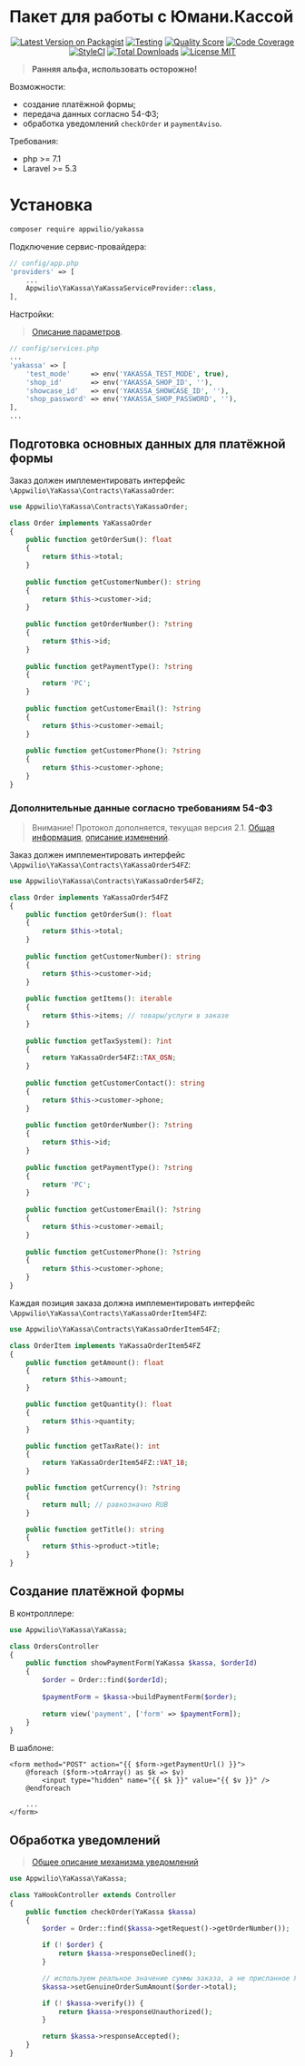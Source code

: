 # Пакет для работы с Юмани.Кассой

<p align="center">
    <a href="https://packagist.org/packages/appwilio/yakassa"><img src="https://img.shields.io/packagist/v/appwilio/yakassa.svg?style=flat" alt="Latest Version on Packagist" /></a>
    <a href="https://github.com/appwilio/yakassa/actions?workflow=tests"><img src="https://github.com/appwilio/yakassa/workflows/tests/badge.svg" alt="Testing" /></a>
    <a href="https://scrutinizer-ci.com/g/appwilio/yakassa"><img src="https://img.shields.io/scrutinizer/g/appwilio/yakassa.svg?style=flat" alt="Quality Score" /></a>
    <a href="https://scrutinizer-ci.com/g/appwilio/yakassa/?branch=master"><img src="https://img.shields.io/scrutinizer/coverage/g/appwilio/yakassa/master.svg?style=flat" alt="Code Coverage" /></a>
    <a href="https://styleci.io/repos/92672777"><img src="https://github.styleci.io/repos/92672777/shield?style=flat" alt="StyleCI" /></a>
    <a href="https://packagist.org/packages/appwilio/yakassa"><img src="https://poser.pugx.org/appwilio/yakassa/downloads?format=flat" alt="Total Downloads"></a>
    <a href="https://raw.githubusercontent.com/appwilio/yakassa/master/LICENSE.md"><img src="https://poser.pugx.org/appwilio/yakassa/license?format=flat" alt="License MIT"></a>
</p>

> **Ранняя альфа, использовать осторожно!**

Возможности:

* создание платёжной формы;
* передача данных согласно 54-ФЗ;
* обработка уведомлений `checkOrder` и `paymentAviso`.

Требования:

* php >= 7.1
* Laravel >= 5.3 

# Установка

```bash
composer require appwilio/yakassa
```

Подключение сервис-провайдера:

```php
// config/app.php
'providers' => [
    ...
    Appwilio\YaKassa\YaKassaServiceProvider::class,
],
```

Настройки:

> [Описание параметров](https://tech.yandex.ru/money/doc/payment-solution/shop-config/parameters-docpage/).

```php
// config/services.php
...
'yakassa' => [
    'test_mode'     => env('YAKASSA_TEST_MODE', true),
    'shop_id'       => env('YAKASSA_SHOP_ID', ''),
    'showcase_id'   => env('YAKASSA_SHOWCASE_ID', ''),
    'shop_password' => env('YAKASSA_SHOP_PASSWORD', ''),        
],
...
```

## Подготовка основных данных для платёжной формы

Заказ должен имплементировать интерфейс `\Appwilio\YaKassa\Contracts\YaKassaOrder`:

```php
use Appwilio\YaKassa\Contracts\YaKassaOrder;

class Order implements YaKassaOrder
{
    public function getOrderSum(): float
    {
        return $this->total;
    }
    
    public function getCustomerNumber(): string
    {
        return $this->customer->id;
    }
    
    public function getOrderNumber(): ?string
    {
        return $this->id;
    }
    
    public function getPaymentType(): ?string
    {
        return 'PC';
    }
    
    public function getCustomerEmail(): ?string
    {
        return $this->customer->email;
    }
    
    public function getCustomerPhone(): ?string
    {
        return $this->customer->phone;
    }
}
```

### Дополнительные данные согласно требованиям 54-ФЗ

> Внимание! Протокол дополняется, текущая версия 2.1. [Общая информация](https://kassa.yandex.ru/blog/fz54-developers), [описание изменений](https://kassa.yandex.ru/docs/API_Yandex.Kassa_54FZ_changes.pdf).

Заказ должен имплементировать интерфейс `\Appwilio\YaKassa\Contracts\YaKassaOrder54FZ`:

```php
use Appwilio\YaKassa\Contracts\YaKassaOrder54FZ;

class Order implements YaKassaOrder54FZ
{
    public function getOrderSum(): float
    {
        return $this->total;
    }
    
    public function getCustomerNumber(): string
    {
        return $this->customer->id;
    }
    
    public function getItems(): iterable
    {
        return $this->items; // товары/услуги в заказе
    }
    
    public function getTaxSystem(): ?int
    {
        return YaKassaOrder54FZ::TAX_OSN;
    }
    
    public function getCustomerContact(): string
    {
        return $this->customer->phone;
    }
        
    public function getOrderNumber(): ?string
    {
        return $this->id;
    }
    
    public function getPaymentType(): ?string
    {
        return 'PC';
    }
    
    public function getCustomerEmail(): ?string
    {
        return $this->customer->email;
    }
    
    public function getCustomerPhone(): ?string
    {
        return $this->customer->phone;
    }
}
```

Каждая позиция заказа должна имплементировать интерфейс `\Appwilio\YaKassa\Contracts\YaKassaOrderItem54FZ`:

```php
use Appwilio\YaKassa\Contracts\YaKassaOrderItem54FZ;

class OrderItem implements YaKassaOrderItem54FZ
{
    public function getAmount(): float
    {
        return $this->amount;
    }

    public function getQuantity(): float
    {
        return $this->quantity;
    }

    public function getTaxRate(): int
    {
        return YaKassaOrderItem54FZ::VAT_18;
    }

    public function getCurrency(): ?string
    {
        return null; // равнозначно RUB
    }

    public function getTitle(): string
    {
        return $this->product->title;
    }
}
```

## Создание платёжной формы

В контролллере:

```php
use Appwilio\YaKassa\YaKassa;

class OrdersController
{
    public function showPaymentForm(YaKassa $kassa, $orderId)
    {
        $order = Order::find($orderId);
        
        $paymentForm = $kassa->buildPaymentForm($order);
        
        return view('payment', ['form' => $paymentForm]);
    }    
}

```

В шаблоне:

```blade
<form method="POST" action="{{ $form->getPaymentUrl() }}">
    @foreach ($form->toArray() as $k => $v) 
        <input type="hidden" name="{{ $k }}" value="{{ $v }}" />
    @endforeach
    
    ...
</form>
```

## Обработка уведомлений

> [Общее описание механизма уведомлений](https://github.com/yandex-money/yandex-money-joinup/blob/master/demo/010%20интеграция%20для%20самописных%20сайтов.md#Шаг-2-Скрипты-checkurl-и-avisourl-колбеки)

```php
use Appwilio\YaKassa\YaKassa;

class YaHookController extends Controller
{
    public function checkOrder(YaKassa $kassa)
    {
        $order = Order::find($kassa->getRequest()->getOrderNumber());

        if (! $order) {
            return $kassa->responseDeclined();
        }

        // используем реальное значение суммы заказа, а не присланное Я.Кассой
        $kassa->setGenuineOrderSumAmount($order->total);

        if (! $kassa->verify()) {
            return $kassa->responseUnauthorized();
        }

        return $kassa->responseAccepted();
    }
}
